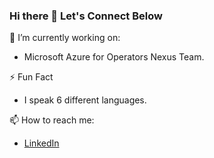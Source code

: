 ### Hi there 👋 Let's Connect Below

<!--
**silivanmunguar/silivanmunguar** is a ✨ _special_ ✨ repository because its `README.md` (this file) appears on your GitHub profile.

Here are some ideas to get you started:

- 
- 🌱 I’m currently learning ...
- 👯 I’m looking to collaborate on ...
- 🤔 I’m looking for help with ...
- 💬 Ask me about ...
- 😄 Pronouns: ...
-->
🔭 I’m currently working on:
* Microsoft Azure for Operators Nexus Team.

⚡ Fun Fact
* I speak 6 different languages.

📫 How to reach me: 
* [LinkedIn](https://www.linkedin.com/in/svnm/)

